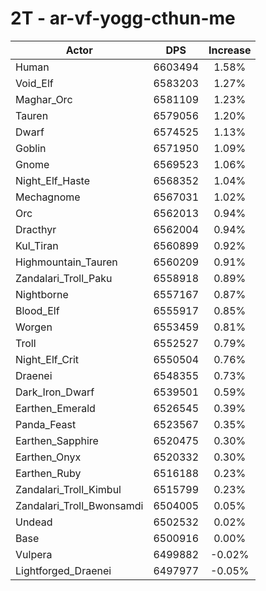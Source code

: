 # 2T - ar-vf-yogg-cthun-me
| Actor | DPS | Increase |
|---|:---:|:---:|
|Human|6603494|1.58%|
|Void_Elf|6583203|1.27%|
|Maghar_Orc|6581109|1.23%|
|Tauren|6579056|1.20%|
|Dwarf|6574525|1.13%|
|Goblin|6571950|1.09%|
|Gnome|6569523|1.06%|
|Night_Elf_Haste|6568352|1.04%|
|Mechagnome|6567031|1.02%|
|Orc|6562013|0.94%|
|Dracthyr|6562004|0.94%|
|Kul_Tiran|6560899|0.92%|
|Highmountain_Tauren|6560209|0.91%|
|Zandalari_Troll_Paku|6558918|0.89%|
|Nightborne|6557167|0.87%|
|Blood_Elf|6555917|0.85%|
|Worgen|6553459|0.81%|
|Troll|6552527|0.79%|
|Night_Elf_Crit|6550504|0.76%|
|Draenei|6548355|0.73%|
|Dark_Iron_Dwarf|6539501|0.59%|
|Earthen_Emerald|6526545|0.39%|
|Panda_Feast|6523567|0.35%|
|Earthen_Sapphire|6520475|0.30%|
|Earthen_Onyx|6520332|0.30%|
|Earthen_Ruby|6516188|0.23%|
|Zandalari_Troll_Kimbul|6515799|0.23%|
|Zandalari_Troll_Bwonsamdi|6504005|0.05%|
|Undead|6502532|0.02%|
|Base|6500916|0.00%|
|Vulpera|6499882|-0.02%|
|Lightforged_Draenei|6497977|-0.05%|
